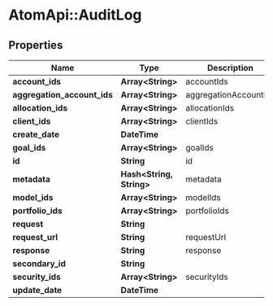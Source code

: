 # AtomApi::AuditLog

## Properties
Name | Type | Description | Notes
------------ | ------------- | ------------- | -------------
**account_ids** | **Array&lt;String&gt;** | accountIds | [optional] 
**aggregation_account_ids** | **Array&lt;String&gt;** | aggregationAccountIds | [optional] 
**allocation_ids** | **Array&lt;String&gt;** | allocationIds | [optional] 
**client_ids** | **Array&lt;String&gt;** | clientIds | [optional] 
**create_date** | **DateTime** |  | [optional] 
**goal_ids** | **Array&lt;String&gt;** | goalIds | [optional] 
**id** | **String** | id | [optional] 
**metadata** | **Hash&lt;String, String&gt;** | metadata | [optional] 
**model_ids** | **Array&lt;String&gt;** | modelIds | [optional] 
**portfolio_ids** | **Array&lt;String&gt;** | portfolioIds | [optional] 
**request** | **String** |  | [optional] 
**request_url** | **String** | requestUrl | 
**response** | **String** | response | 
**secondary_id** | **String** |  | [optional] 
**security_ids** | **Array&lt;String&gt;** | securityIds | [optional] 
**update_date** | **DateTime** |  | [optional] 


